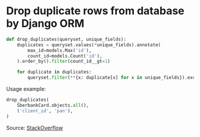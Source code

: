 # Drop duplicate rows from database by Django ORM

```python
def drop_duplicates(queryset, unique_fields):
    duplicates = queryset.values(*unique_fields).annotate(
        max_id=models.Max('id'),
        count_id=models.Count('id'),
    ).order_by().filter(count_id__gt=1)

    for duplicate in duplicates:
        queryset.filter(**{x: duplicate[x] for x in unique_fields}).exclude(id=duplicate['max_id']).delete()
```

Usage example:

```python
drop_duplicates(
    SberbankCard.objects.all(),
    ('client_id', 'pan'),
)
```

Source: [StackOverflow](https://stackoverflow.com/a/13700642)

